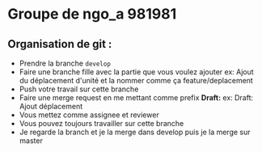 # Groupe de ngo_a 981981

## Organisation de git :
* Prendre la branche `develop`
* Faire une branche fille avec la partie que vous voulez ajouter ex: Ajout du déplacement d'unité
et la nommer comme ça feature/deplacement
* Push votre travail sur cette branche
* Faire une merge request en me mettant comme prefix **Draft:** ex: Draft: Ajout déplacement
* Vous mettez comme assignee et reviewer
* Vous pouvez toujours travailler sur cette branche
* Je regarde la branch et je la merge dans develop puis je la merge sur master
